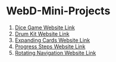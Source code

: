 # WebD-Mini-Projects

1) [Dice Game Website Link](https://madhuram52.github.io/WebD-Mini-Projects/Dice%20Game/)
2) [Drum Kit Website Link](https://madhuram52.github.io/WebD-Mini-Projects/Drum%20Kit/)
3) [Expanding Cards Website Link](https://madhuram52.github.io/WebD-Mini-Projects/Expanding%20Cards/)
4) [Progress Steps Website Link](https://madhuram52.github.io/WebD-Mini-Projects/Progress%20Steps/)
5) [Rotating Navigation Website Link](https://madhuram52.github.io/WebD-Mini-Projects/Rotating%Navigation/)